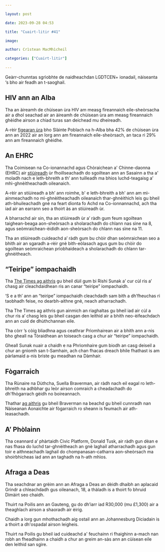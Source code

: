 ```yaml
---

layout: post

date: 2023-09-28 04:53

title: "Cuairt-litir #41"

image:

author: Crìstean MacMhìcheil

categories: ["Cuairt-litir"]
  
---
```


Geàrr-chunntas sgrìobhte de naidheachdan LGDTCEN+ ionadail, nàiseanta ‘s bho air feadh an t-saoghail.

## HIV ann an Alba

Tha an àireamh de chùisean ùra HIV am measg fireannaich eile-sheòrsacha air a dhol seachad air an àireamh de chùisean ùra am measg fireannaich ghèidhe airson a chiad turas san deichead mu dheireadh.

A-rèir [figearan ùra](https://www.publichealthscotland.scot/publications/hiv-in-scotland/hiv-in-scotland-update-to-31-december-2022/) bho Slàinte Poblach na h-Alba bha 42% de chùisean ùra ann an 2022 air an lorg ann am fireannaich eile-sheòrsach, an taca ri 29% ann am fireannaich ghèidhe.

## An EHRC

Tha Coimisean na Co-ionannachd agus Chòraichean a' Chinne-daonna (EHRC) air [stiùireadh](https://www.equalityhumanrights.com/en/publication-download/technical-guidance-schools-england) ùr fhoillseachadh do sgoiltean ann an Sasainn a tha a' moladh nach e leth-bhreith a th’ ann tuilleadh ma bhios luchd-teagaisg a’ mhì-ghnèitheachadh oileanaich.

A-rèir an stiùireadh a bh’ ann roimhe, b' e leth-bhreith a bh' ann am mì-ainmeachadh no mì-ghnèitheachadh oileanaich thar-ghnèithich leis gu bheil ath-bhuileachadh gnè na feart dìonta fo Achd na Co-ionnannachd, ach tha iad air an earrann seo a thoirt às an stiùireadh ùr.

A bharrachd air sin, tha an stiùireadh ùr a’ ràdh gum feum sgoiltean taighean-beaga aon-sheòrsach a sholarachadh do chlann nas sìne na 8, agus seòmraichean-èididh aon-sheòrsach do chlann nas sìne na 11.

Tha an stiùireadh cuideachd a’ ràdh gum bu chòir dhan seòmraichean seo a bhith air an sgaradh a-rèir gnè bith-eòlasach agus gum bu chòir do sgoiltean seòmraichean prìobhaideach a sholarachadh do chlann tar-ghnèitheach.

## “Teiripe” iompachaidh

Tha [The Times ag aithris](https://www.thetimes.co.uk/article/rishi-sunak-to-halt-ban-on-gender-therapy-xmpmdrxzl) gu bheil dùil gum bi Rishi Sunak a’ cur cùl ris a’ chasg air cleachdaidhean ris an canar “teiripe” iompachaidh.

‘S e a th’ ann an “teiripe” iompachaidh cleachdadh sam bith a dh’fheuchas ri taobhadh feise, no dearbh-aithne gnè, neach atharrachadh.

Tha The Times ag aithris gun ainmich an riaghaltas gu bheil iad air cùl a chur ris a’ chasg leis gu bheil casgan den leithid air a bhith neo-èifeachdach ann an cuid de dhùthchannan eile.

Tha còrr ’s còig bliadhna agus ceathrar Prìomhairean air a bhith ann a-nis bho gheall na Tòraidhean an toiseach casg a chur air “teiripe” iompachaidh.

Gheall Sunak nuair a chaidh e na Phrìomhaire gum biodh an casg deiseil a chur an gnìomh san t-Samhain, ach chan fhacas dreach bhile fhathast is am pàrlamaid a-nis briste gu meadhan na Dàmhair.

## Fògarraich

Tha Rùnaire na Dùthcha, Suella Braverman, air ràdh nach eil eagal ro leth-bhreith na adhbhar gu leòr airson comraich a cheadachadh do dh'fhògarrach gèidh no boireannach.

Thathar [ag aithris](https://www.thepinknews.com/2023/09/26/braverman-gay-refugees-asylum/) gu bheil Braverman na beachd gu bheil cunnradh nan Nàiseanan Aonaichte air fògarraich ro sheann is feumach air ath-leasachadh.

## A’ Phòlainn

Tha ceannard a’ phàrtaidh Civic Platform, Donald Tusk, air ràdh gun dèan e nas fhasa do luchd tar-ghnèitheach an gnè laghail atharrachadh agus gun toir e aithneachadh laghail do chompanasan-catharra aon-sheòrsach ma shoirbhicheas iad ann an taghadh na h-ath mhìos.

## Afraga a Deas

Tha seachdnar an grèim ann an Afraga a Deas an dèidh dhaibh an aplacaid Grindr a chleachdadh gus oileanach, 18, a thàladh is a thoirt fo bhruid Dimàirt seo chaidh.

Thuirt na Poilis ann an Gauteng, gu do dh’iarr iad R30,000 (mu £1,300) air a theaghlach airson a shaoradh air èirig.

Chaidh a lorg gun mhothachadh aig ostail ann an Johannesburg Diciadain is a thoirt a dh'ospadal airson leigheis.

Thuirt na Poilis gu bheil iad cuideachd a' feuchainn ri fhaighinn a-mach nan robh an fheadhainn a chaidh a chur an greim an-sàs ann an cùisean eile den leithid san sgìre.